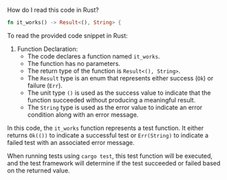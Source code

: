 How do I read this code in Rust?

```rust
fn it_works() -> Result<(), String> {
```


To read the provided code snippet in Rust:

1. Function Declaration:
   - The code declares a function named `it_works`.
   - The function has no parameters.
   - The return type of the function is `Result<(), String>`.
   - The `Result` type is an enum that represents either success (`Ok`) or failure (`Err`).
   - The unit type `()` is used as the success value to indicate that the function succeeded without producing a meaningful result.
   - The `String` type is used as the error value to indicate an error condition along with an error message.

In this code, the `it_works` function represents a test function. It either returns `Ok(())` to indicate a successful test or `Err(String)` to indicate a failed test with an associated error message.

When running tests using `cargo test`, this test function will be executed, and the test framework will determine if the test succeeded or failed based on the returned value.